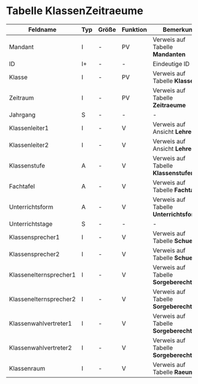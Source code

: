 # Tabelle KlassenZeitraeume




| Feldname               | Typ | Größe | Funktion | Bemerkung                                |
|------------------------|-----|-------|----------|------------------------------------------|
| Mandant                | I   | -     | PV       | Verweis auf Tabelle **Mandanten**        |
| ID                     | I+  | -     | -        | Eindeutige ID                            |
| Klasse                 | I   | -     | PV       | Verweis auf Tabelle **Klassen**          |
| Zeitraum               | I   | -     | PV       | Verweis auf Tabelle **Zeitraeume**       |
| Jahrgang               | S   | -     | -        | -                                        |
| Klassenleiter1         | I   | -     | V        | Verweis auf Ansicht **Lehrer**           |
| Klassenleiter2         | I   | -     | V        | Verweis auf Ansicht **Lehrer**           |
| Klassenstufe           | A   | -     | V        | Verweis auf Tabelle **Klassenstufen**    |
| Fachtafel              | A   | -     | V        | Verweis auf Tabelle **Fachtafeln**       |
| Unterrichtsform        | A   | -     | V        | Verweis auf Tabelle **Unterrichtsformen** |
| Unterrichtstage        | S   | -     | -        | -                                        |
| Klassensprecher1       | I   | -     | V        | Verweis auf Tabelle **Schueler**         |
| Klassensprecher2       | I   | -     | V        | Verweis auf Tabelle **Schueler**         |
| Klassenelternsprecher1 | I   | -     | V        | Verweis auf Tabelle **Sorgeberechtigte** |
| Klassenelternsprecher2 | I   | -     | V        | Verweis auf Tabelle **Sorgeberechtigte** |
| Klassenwahlvertreter1  | I   | -     | V        | Verweis auf Tabelle **Sorgeberechtigte** |
| Klassenwahlvertreter2  | I   | -     | V        | Verweis auf Tabelle **Sorgeberechtigte** |
| Klassenraum            | I   | -     | V        | Verweis auf Tabelle **Raeume**           |



